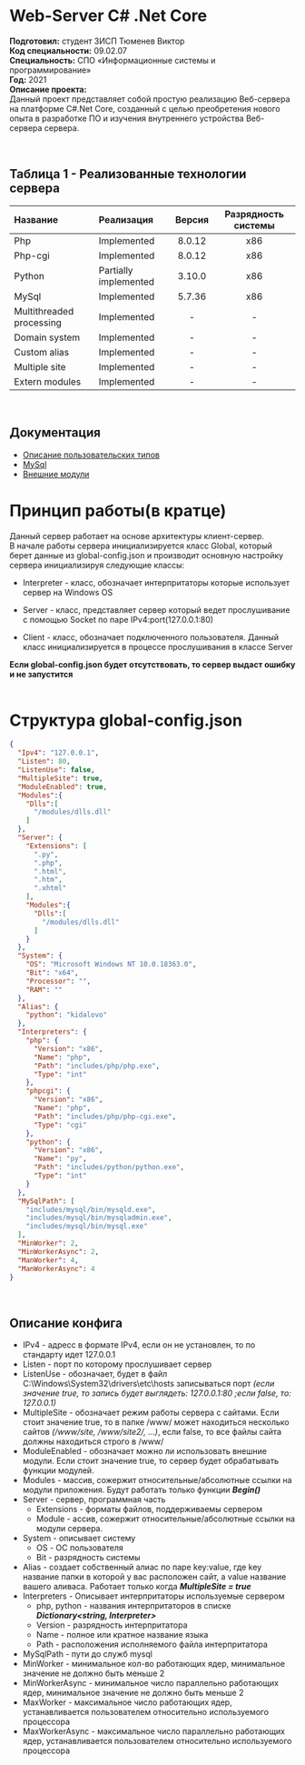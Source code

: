 # Web-Server C# .Net Core
**Подготовил:** студент 3ИСП Тюменев Виктор<br>
**Код специальности:**  09.02.07<br>
**Специальность:**  СПО «Информационные системы и программирование»<br>
**Год:** 2021 <br>
**Описание проекта:**<br>
Данный проект представляет собой простую реализацию Веб-сервера на платформе C#.Net Core, созданный с целью преобретения нового опыта в разработке ПО и изучения внутреннего устройства Веб-сервера сервера.

<br>

## Таблица 1 - Реализованные технологии сервера

Название   | Реализация   | Версия      | Разрядность системы|
:---       |   :---       |   :---:     |  :---:             |
Php        |Implemented                 | 8.0.12   | x86
Php-cgi    |Implemented                 | 8.0.12   | x86
Python     |Partially implemented       | 3.10.0   | x86
MySql      |Implemented                 | 5.7.36   | x86
Multithreaded processing  | Implemented |  -       |-
Domain system             | Implemented |  -       |-
Custom alias              | Implemented |  -       |-
Multiple site             | Implemented |  -       |-
Extern modules            | Implemented |  -       |-

<br>

## Документация
- [Описание пользовательских типов]("\tree\main\Classes.md") 
- [MySql](\tree\main\MySql.md)
- [Внешние модули](\tree\main\Modules.md)

# Принцип работы(в кратце)
Данный сервер работает на основе архитектуры клиент-сервер.<br>
В начале работы сервера инициализируется класс Global, который берет данные из global-config.json и производит основную настройку сервера инициализируя следующие классы:

- Interpreter - класс, обозначает интерпритаторы которые использует сервер на Windows OS

- Server - класс, представляет сервер который ведет прослушивание с помощью Socket по паре IPv4:port(127.0.0.1:80)

- Client - класс, обозначает подключенного пользователя. Данный класс инициализируется в процессе прослушивания в классе Server

**Если global-config.json будет отсутствовать, то сервер выдаст ошибку и не запустится**
<br><br>
# Структура global-config.json
``` json
{
  "Ipv4": "127.0.0.1",
  "Listen": 80,
  "ListenUse": false,
  "MultipleSite": true,
  "ModuleEnabled": true,
  "Modules":{
    "Dlls":[
      "/modules/dlls.dll"  
    ]
  },
  "Server": {
    "Extensions": [
      ".py",
      ".php",
      ".html",
      ".htm",
      ".xhtml"
    ],
    "Modules":{
      "Dlls":[
        "/modules/dlls.dll"
      ]
    }
  },
  "System": {
    "OS": "Microsoft Windows NT 10.0.18363.0",
    "Bit": "x64",
    "Processor": "",
    "RAM": ""
  },
  "Alias": {
    "python": "kidalovo"
  },
  "Interpreters": {
    "php": {
      "Version": "x86",
      "Name": "php",
      "Path": "includes/php/php.exe",
      "Type": "int"
    },
    "phpcgi": {
      "Version": "x86",
      "Name": "php",
      "Path": "includes/php/php-cgi.exe",
      "Type": "cgi"
    },
    "python": {
      "Version": "x86",
      "Name": "py",
      "Path": "includes/python/python.exe",
      "Type": "int"
    }
  },
  "MySqlPath": [
    "includes/mysql/bin/mysqld.exe",
    "includes/mysql/bin/mysqladmin.exe",
    "includes/mysql/bin/mysql.exe"
  ],
  "MinWorker": 2,
  "MinWorkerAsync": 2,
  "ManWorker": 4,
  "ManWorkerAsync": 4
}
```
<br>

## Описание конфига
- IPv4 - адресс в формате IPv4, если он не установлен, то по стандарту идет 127.0.0.1
- Listen - порт по которому прослушивает сервер
- ListenUse - обозначает, будет в файл C:\Windows\System32\drivers\etc\hosts записываться порт *(если значение true, то запись будет выглядеть: 127.0.0.1:80 ;если false, то: 127.0.0.1)*
- MultipleSite - обозначает режим работы сервера с сайтами. Если стоит значение true, то в папке /www/ может находиться несколько сайтов *(/www/site, /www/site2/, ...)*, если false, то все файлы сайта должны находиться строго в /www/
- ModuleEnabled - обозначает можно ли использовать внешние модули. Если стоит значение true, то сервер будет обрабатывать функции модулей.
- Modules - массив, сожержит относительные/абсолютные ссылки на модули приложения. Будут работать только функции ***Begin()*** 
- Server - сервер, программная часть
    - Extensions - форматы файлов, поддерживаемы сервером
    - Module - ассив, сожержит относительные/абсолютные ссылки на модули сервера.
- System - описывает систему
    - OS - ОС пользователя
    - Bit - разрядность системы
- Alias - создает собственный алиас по паре key:value, где key название папки в которой у вас расположен сайт, а value название вашего аливаса. Работает только когда ***MultipleSite = true***
- Interpreters - Описывает интерпритаторы используемые сервером
    - php, python - названия интерпритаторов в списке ***Dictionary<string, Interpreter>***     
    - Version - разрядность интерпритатора
    - Name - полное или кратное название языка
    - Path - расположения исполняемого файла интерпритатора
- MySqlPath - пути до служб mysql
- MinWorker - минимальное кол-во работающих ядер, минимальное значение не должно быть меньше 2
- MinWorkerAsync - минимальное число параллельно работающих ядер, минимальное значение не должно быть меньше 2
- MaxWorker - максимальное число работающих ядер, устанавливается пользователем относительно используемого процессора
- MaxWorkerAsync - максимальное число параллельно работающих ядер, устанавливается пользователем относительно используемого процессора
<br><br>


